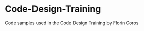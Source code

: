 Code-Design-Training
====================

Code samples used in the Code Design Training by Florin Coros
